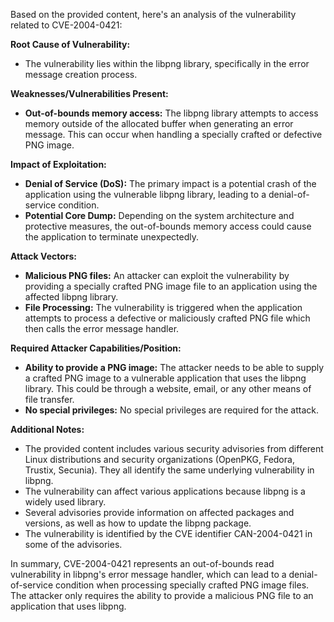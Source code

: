Based on the provided content, here's an analysis of the vulnerability related to CVE-2004-0421:

**Root Cause of Vulnerability:**

*   The vulnerability lies within the libpng library, specifically in the error message creation process.

**Weaknesses/Vulnerabilities Present:**

*   **Out-of-bounds memory access:** The libpng library attempts to access memory outside of the allocated buffer when generating an error message. This can occur when handling a specially crafted or defective PNG image.

**Impact of Exploitation:**

*   **Denial of Service (DoS):** The primary impact is a potential crash of the application using the vulnerable libpng library, leading to a denial-of-service condition.
*   **Potential Core Dump:** Depending on the system architecture and protective measures, the out-of-bounds memory access could cause the application to terminate unexpectedly.

**Attack Vectors:**

*   **Malicious PNG files:** An attacker can exploit the vulnerability by providing a specially crafted PNG image file to an application using the affected libpng library.
*   **File Processing:** The vulnerability is triggered when the application attempts to process a defective or maliciously crafted PNG file which then calls the error message handler.

**Required Attacker Capabilities/Position:**

*   **Ability to provide a PNG image:** The attacker needs to be able to supply a crafted PNG image to a vulnerable application that uses the libpng library. This could be through a website, email, or any other means of file transfer.
*   **No special privileges:** No special privileges are required for the attack.

**Additional Notes:**

*   The provided content includes various security advisories from different Linux distributions and security organizations (OpenPKG, Fedora, Trustix, Secunia). They all identify the same underlying vulnerability in libpng.
*   The vulnerability can affect various applications because libpng is a widely used library.
*   Several advisories provide information on affected packages and versions, as well as how to update the libpng package.
*   The vulnerability is identified by the CVE identifier CAN-2004-0421 in some of the advisories.

In summary, CVE-2004-0421 represents an out-of-bounds read vulnerability in libpng's error message handler, which can lead to a denial-of-service condition when processing specially crafted PNG image files. The attacker only requires the ability to provide a malicious PNG file to an application that uses libpng.
